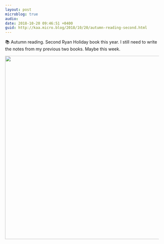 ```yaml
---
layout: post
microblog: true
audio: 
date: 2018-10-20 09:46:51 +0400
guid: http://kaa.micro.blog/2018/10/20/autumn-reading-second.html
---
```

📚 Autumn reading. Second Ryan Holiday book this year. I still need to write the notes from my previous two books. Maybe this week.

<img src="http://micro.kaa.bz/uploads/2018/bf461b09f8.jpg" width="599" height="600" />
